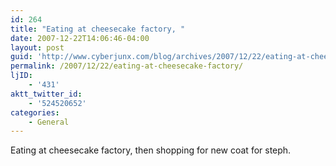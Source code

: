 ```yaml
---
id: 264
title: "Eating at cheesecake factory, "
date: 2007-12-22T14:06:46-04:00
layout: post
guid: 'http://www.cyberjunx.com/blog/archives/2007/12/22/eating-at-cheesecake-factory/'
permalink: /2007/12/22/eating-at-cheesecake-factory/
ljID:
    - '431'
aktt_twitter_id:
    - '524520652'
categories:
    - General
---
```


Eating at cheesecake factory, then shopping for new coat for steph.